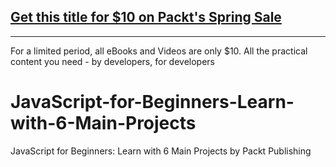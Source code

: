 ## [Get this title for $10 on Packt's Spring Sale](https://www.packt.com/V16402?utm_source=github&utm_medium=packt-github-repo&utm_campaign=spring_10_dollar_2022)
-----
For a limited period, all eBooks and Videos are only $10. All the practical content you need \- by developers, for developers

# JavaScript-for-Beginners-Learn-with-6-Main-Projects
JavaScript for Beginners: Learn with 6 Main Projects by Packt Publishing
